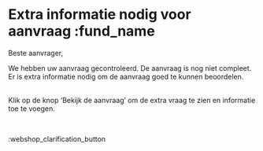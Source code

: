 # Extra informatie nodig voor aanvraag :fund_name

Beste aanvrager,
&nbsp;  

We hebben uw aanvraag gecontroleerd. De aanvraag is nog niet compleet.  Er is extra informatie nodig om de aanvraag goed te kunnen beoordelen.

&nbsp;  
Klik op de knop ‘Bekijk de aanvraag’ om de extra vraag te zien en informatie toe te voegen.

&nbsp;  

:webshop_clarification_button